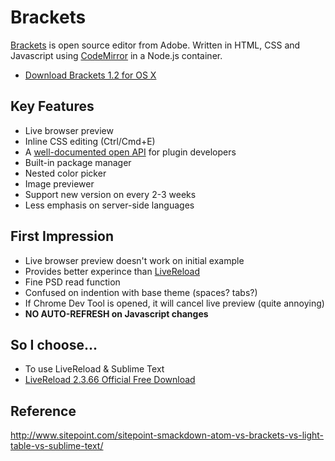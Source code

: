 # Brackets

[Brackets](http://brackets.io/) is open source editor from Adobe.
Written in HTML, CSS and Javascript using [CodeMirror](http://codemirror.net/) in a Node.js container.

* [Download Brackets 1.2 for OS X](https://github.com/adobe/brackets/releases/download/release-1.2%2Beb4/Brackets.1.2.Extract.dmg)

## Key Features
* Live browser preview
* Inline CSS editing (Ctrl/Cmd+E)
* A [well-documented open API](http://brackets.io/docs/current/) for plugin developers
* Built-in package manager
* Nested color picker
* Image previewer
* Support new version on every 2-3 weeks
* Less emphasis on server-side languages

## First Impression
* Live browser preview doesn't work on initial example
* Provides better experince than [LiveReload](http://livereload.com/)
* Fine PSD read function
* Confused on indention with base theme (spaces? tabs?)
* If Chrome Dev Tool is opened, it will cancel live preview (quite annoying)
* <b>NO AUTO-REFRESH on Javascript changes</b>

## So I choose...
* To use LiveReload & Sublime Text 
* [LiveReload 2.3.66 Official Free Download](http://feedback.livereload.com/knowledgebase/articles/67441-how-do-i-start-using-livereload)

## Reference
http://www.sitepoint.com/sitepoint-smackdown-atom-vs-brackets-vs-light-table-vs-sublime-text/